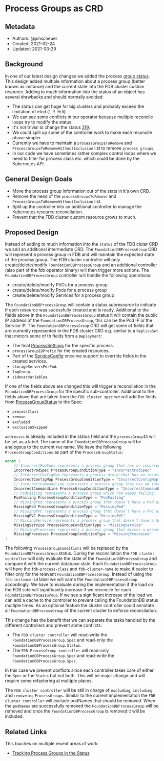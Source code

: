 # Process Groups as CRD

## Metadata

* Authors: @johscheuer
* Created: 2021-02-24
* Updated: 2021-03-29

## Background

In one of our latest design changes we added the process [group status](https://github.com/FoundationDB/fdb-kubernetes-operator/blob/master/docs/design/process_group_status.md).
This design added multiple information about a process group (better known as instance) and the current state into the FDB cluster custom resource.
Adding to much information into the status of an object has several drawbacks and should normally avoided:

- The status can get huge for big clusters and probably exceed the limitation of etcd (`1.5 MiB`).
- We can see some conflicts in our operator because multiple reconcile loops try to modify the status.
- It's not trivial to change the status [319](https://github.com/FoundationDB/fdb-kubernetes-operator/issues/319#issuecomment-705870062).
- We could split up some of the controller work to make each reconcile phase simpler.
- Currently we have to maintain a `processGroupsToRemove` and `ProcessGroupsToRemoveWithoutExclusion` list to remove `process groups`.
- In our code we have sometimes rather complex control loops where we need to filter for process class etc. which could be done by the Kubernetes API.

## General Design Goals

- Move the process group information out of the stats in it's own CRD.
- Remove the need of the `processGroupsToRemove` and `ProcessGroupsToRemoveWithoutExclusion` list.
- Split up the controller into an additional controller to manage the Kubernetes resource reconcilation.
- Prevent that the FDB cluster custom resource grows to much.

## Proposed Design

Instead of adding to much information into the `status` of the FDB cluter CRD we add an additional intermediate CRD.
The `FoundationDBProcessGroup` CRD will represent a process group in FDB and will maintain the expected state of the process group.
The FDB cluster controller will only create/delete/modify `FoundationDBProcessGroup` and an additional controller (also part of the fdb operator binary) will then trigger more actions.
The `FoundationDBProcessGroup` controller will handle the following operations:

- create/delete/modify PVCs for a process group
- create/delete/modify Pods for a process group
- create/delete/modify Services for a process group

The `FoundationDBProcessGroup` will contain a status subresource to indicate if each resource was sucessfully created and is ready.
Additional to the fields above in the `FoundationDBProcessGroup` status it will contain the public IP address of the `FoundationDBProcessGroup`, this can be the Pod IP or the Service IP.
The `FoundationDBProcessGroup` CRD will get some of fields that are currently represented in the FDB cluster CRD e.g. similar to a `ReplicaSet` that mirrors some of th fields from a `Deployment`:

- The final [ProcessSettings](https://github.com/FoundationDB/fdb-kubernetes-operator/blob/master/docs/cluster_spec.md#processsettings) for the specific process.
- `processGroupIDPrefix` for the created resources.
- Part of the [ServiceConfig](https://github.com/FoundationDB/fdb-kubernetes-operator/blob/master/docs/cluster_spec.md#serviceconfig) once we support to override fields in the created services.
- `storageServersPerPod`.
- `logGroup`.
- `sidecarVariables`.

If one of the fields above are changed this will trigger a reconcilation in the `FoundationDBProcessGroup` for the specific sub-controller.
Additional to the fields above that are taken from the `FDB cluster spec` we will add the fields from [ProcessGroupStatus](https://github.com/FoundationDB/fdb-kubernetes-operator/blob/master/docs/cluster_spec.md#processgroupstatus) to the Spec:

- `processClass`
- `remove`
- `excluded`
- `exclusionSkipped`

`addresses` is already included in the status field and the `processGroupID` will be set as a label.
The name of the `FoundationDBProcessGroup` will be analogous to the current `Pod` name.
We have the following `ProcessGroupConditions` as part of the `ProcessGroupStatus`:

```go
const (
	// IncorrectPodSpec represents a process group that has an incorrect Pod spec.
	IncorrectPodSpec ProcessGroupConditionType = "IncorrectPodSpec"
	// IncorrectConfigMap represents a process group that has an incorrect ConfigMap.
	IncorrectConfigMap ProcessGroupConditionType = "IncorrectConfigMap"
	// IncorrectCommandLine represents a process group that has an incorrect commandline configuration.
	IncorrectCommandLine ProcessGroupConditionType = "IncorrectCommandLine"
	// PodFailing represents a process group which Pod keeps failing.
	PodFailing ProcessGroupConditionType = "PodFailing"
	// MissingPod represents a process group that doesn't have a Pod assigned.
	MissingPod ProcessGroupConditionType = "MissingPod"
	// MissingPVC represents a process group that doesn't have a PVC assigned.
	MissingPVC ProcessGroupConditionType = "MissingPVC"
	// MissingService represents a process group that doesn't have a Service assigned.
	MissingService ProcessGroupConditionType = "MissingService"
	// MissingProcesses represents a process group that misses a process.
	MissingProcesses ProcessGroupConditionType = "MissingProcesses"
)
```

The following `ProcessGroupConditions` will be replaced by the `FoundationDBProcessGroup` status.
During the reconcilation the `FDB cluster controller` will only evaluate the state of the `FoundationDBProcessGroup` and compare it with the current database state.
Each `FoundationDBProcessGroup` will have the `fdb-process-class` and `fdb-cluster-name`  to make if easier to filter only for the relevant `FoundationDBProcessGroup`.
Instead of using the `fdb-instance-id` label we will name the `FoundationDBProcessGroup` accordingly.
We have to evaluate during the implementation if the load on the FDB side will significantly increase if we reconcile for each `FoundationDBProcessGroup`.
If we see a significant increase of the load we can add a cache to the controller to prevent calling the FoundationDB status multiple times.
As an optional feature the cluster controller could annotate all `FoundationDBProcessGroup` of the current cluster to enforce reconcilation.

This change has the benefit that we can separate the tasks handled by the different controllers and prevent some conflicts:

- The `FDB cluster controller` will read-write the `FoundationDBProcessGroup.Spec` and read-only the `FoundationDBProcessGroup.Status`.
- The `FDB ProcessGroup controller` will read-only `FoundationDBProcessGroup.Spec` and read-write the `FoundationDBProcessGroup.Spec`.

In this case we prevent conflicts since each controller takes care of either the `Spec` or the `Status` but not both.
This will be major change and will require some refactoring at multiple places.

The `FDB cluster controller` will be still in charge of `excluding`, `including` and `removeing` `ProcessGroups`.
Similar to the current implementation the `FDB cluster controller`  will exclude podNames that should be removed.
When the `podNames` are successfully removed the `FoundationDBProcessGroup` will be removed and once the `FoundationDBProcessGroup` is removed it will be included.

## Related Links

This touches on multiple recent areas of work:

* [Tracking Process Groups in the Status](https://github.com/FoundationDB/fdb-kubernetes-operator/blob/master/docs/design/process_group_status.md)
